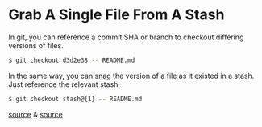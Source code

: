 # Grab A Single File From A Stash

In git, you can reference a commit SHA or branch to checkout differing
versions of files.

```bash
$ git checkout d3d2e38 -- README.md
```

In the same way, you can snag the version of a file as it existed in a
stash. Just reference the relevant stash.

```bash
$ git checkout stash@{1} -- README.md
```

[source](http://stackoverflow.com/questions/1105253/how-would-i-extract-a-single-file-or-changes-to-a-file-from-a-git-stash)
& 
[source](https://github.com/jbranchaud/til/blob/master/git/grab-a-single-file-from-a-stash.md)
